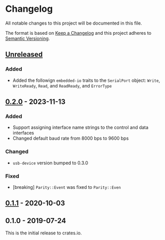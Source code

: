 # Changelog

All notable changes to this project will be documented in this file.

The format is based on [Keep a Changelog](http://keepachangelog.com/en/1.0.0/)
and this project adheres to [Semantic Versioning](http://semver.org/spec/v2.0.0.html).

## [Unreleased]

### Added
* Added the followign `embedded-io` traits to the `SerialPort` object: `Write`, `WriteReady`,
  `Read`, and `ReadReady`, and `ErrorType`

## [0.2.0] - 2023-11-13

### Added
- Support assigning interface name strings to the control and data interfaces
- Changed default baud rate from 8000 bps to 9600 bps

### Changed
- `usb-device` version bumped to 0.3.0

### Fixed
- [breaking] `Parity::Event` was fixed to `Parity::Even`

## [0.1.1] - 2020-10-03

## 0.1.0 - 2019-07-24

This is the initial release to crates.io.

[Unreleased]: https://github.com/rust-embedded-community/usbd-serial/compare/v0.2.0...HEAD
[0.2.0]: https://github.com/rust-embedded-community/usbd-serial/compare/v0.1.1...v0.2.0
[0.1.1]: https://github.com/rust-embedded-community/usbd-serial/compare/v0.1.0...v0.1.1
